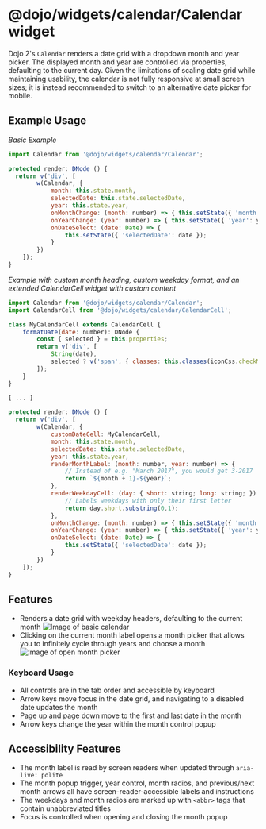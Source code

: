 # @dojo/widgets/calendar/Calendar widget
Dojo 2's `Calendar` renders a date grid with a dropdown month and year picker. The displayed month and year are controlled via properties, defaulting to the current day. Given the limitations of scaling date grid while maintaining usability, the calendar is not fully responsive at small screen sizes; it is instead recommended to switch to an alternative date picker for mobile.

## Example Usage

*Basic Example*
```js
import Calendar from '@dojo/widgets/calendar/Calendar';

protected render: DNode () {
  return v('div', [
		w(Calendar, {
			month: this.state.month,
			selectedDate: this.state.selectedDate,
			year: this.state.year,
			onMonthChange: (month: number) => { this.setState({ 'month': month }); },
			onYearChange: (year: number) => { this.setState({ 'year': year }); },
			onDateSelect: (date: Date) => {
				this.setState({ 'selectedDate': date });
			}
		})
	]);
}
```

*Example with custom month heading, custom weekday format, and an extended CalendarCell widget with custom content*
```js
import Calendar from '@dojo/widgets/calendar/Calendar';
import CalendarCell from '@dojo/widgets/calendar/CalendarCell';

class MyCalendarCell extends CalendarCell {
	formatDate(date: number): DNode {
		const { selected } = this.properties;
		return v('div', [
			String(date),
			selected ? v('span', { classes: this.classes(iconCss.checkMark) }) : null
		]);
	}
}

[ ... ]

protected render: DNode () {
  return v('div', [
		w(Calendar, {
			customDateCell: MyCalendarCell,
			month: this.state.month,
			selectedDate: this.state.selectedDate,
			year: this.state.year,
			renderMonthLabel: (month: number, year: number) => {
				// Instead of e.g. "March 2017", you would get 3-2017
				return `${month + 1}-${year}`;
			},
			renderWeekdayCell: (day: { short: string; long: string; }) => {
				// Labels weekdays with only their first letter
				return day.short.substring(0,1);
			},
			onMonthChange: (month: number) => { this.setState({ 'month': month }); },
			onYearChange: (year: number) => { this.setState({ 'year': year }); },
			onDateSelect: (date: Date) => {
				this.setState({ 'selectedDate': date });
			}
		})
	]);
}
```
## Features

- Renders a date grid with weekday headers, defaulting to the current month
![Image of basic calendar](http://placekitten.com/450/300)
- Clicking on the current month label opens a month picker that allows you to infinitely cycle through years and choose a month
![Image of open month picker](http://placekitten.com/450/300)

### Keyboard Usage
- All controls are in the tab order and accessible by keyboard
- Arrow keys move focus in the date grid, and navigating to a disabled date updates the month
- Page up and page down move to the first and last date in the month
- Arrow keys change the year within the month control popup

## Accessibility Features
- The month label is read by screen readers when updated through `aria-live: polite`
- The month popup trigger, year control, month radios, and previous/next month arrows all have screen-reader-accessible labels and instructions
- The weekdays and month radios are marked up with `<abbr>` tags that contain unabbreviated titles
- Focus is controlled when opening and closing the month popup
